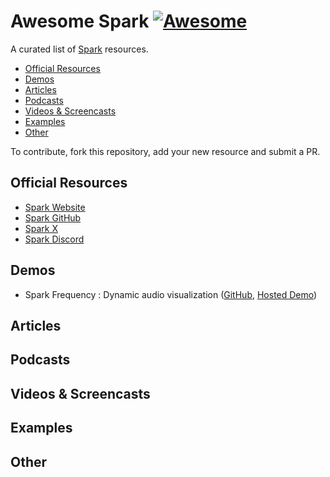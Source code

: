 # Awesome Spark [![Awesome](https://awesome.re/badge.svg)](https://github.com/sparkjsdev/awesome)

A curated list of [Spark](https://github.com/sparkjsdev/awesome) resources.

<!-- TOC -->

* [Official Resources](#official-resources)
* [Demos](#demos)
* [Articles](#articles)
* [Podcasts](#podcasts)
* [Videos & Screencasts](#videos--screencasts)
* [Examples](#examples)
* [Other](#other)

<!-- /TOC -->

To contribute, fork this repository, add your new resource and submit a PR.

## Official Resources

* [Spark Website](https://sparkjs.dev)
* [Spark GitHub](https://github.com/sparkjsdev/spark)
* [Spark X](https://x.com/sparkjsdev)
* [Spark Discord](https://discord.gg/YPg2AanG8f)

## Demos

* Spark Frequency : Dynamic audio visualization ([GitHub](https://github.com/61cygni/sparkfrequency), [Hosted Demo](https://sparkfreq.netlify.app/))

## Articles

## Podcasts

## Videos & Screencasts

## Examples

## Other
